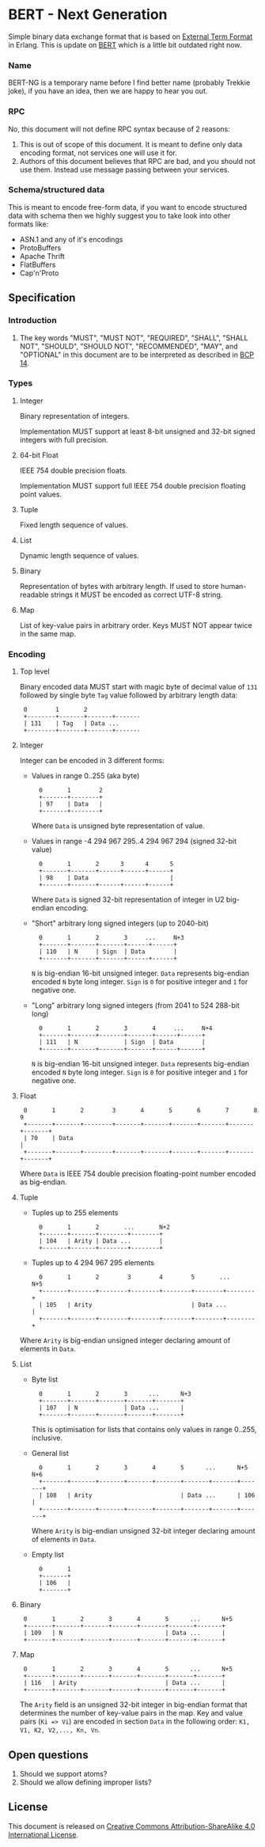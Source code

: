 BERT - Next Generation
======================

Simple binary data exchange format that is based on [External Term Format][ETF]
in Erlang.  This is update on [BERT][] which is a little bit outdated right now.

### Name

BERT-NG is a temporary name before I find better name (probably Trekkie joke),
if you have an idea, then we are happy to hear you out.

### RPC

No, this document will not define RPC syntax because of 2 reasons:

1. This is out of scope of this document. It is meant to define only data
   encoding format, not services one will use it for.
2. Authors of this document believes that RPC are bad, and you should not use
   them. Instead use message passing between your services.

### Schema/structured data

This is meant to encode free-form data, if you want to encode structured data
with schema then we highly suggest you to take look into other formats like:

- ASN.1 and any of it's encodings
- ProtoBuffers
- Apache Thrift
- FlatBuffers
- Cap'n'Proto

Specification
-------------

### Introduction

1. The key words "MUST", "MUST NOT", "REQUIRED", "SHALL", "SHALL NOT",
   "SHOULD", "SHOULD NOT", "RECOMMENDED", "MAY", and "OPTIONAL" in this
   document are to be interpreted as described in [BCP 14][bcp14].

### Types

1. Integer

    Binary representation of integers.

    Implementation MUST support at least 8-bit unsigned and 32-bit signed
    integers with full precision.

2. 64-bit Float

    IEEE 754 double precision floats.

    Implementation MUST support full IEEE 754 double precision floating point
    values.

3. Tuple

    Fixed length sequence of values.

4. List

    Dynamic length sequence of values.

5. Binary

    Representation of bytes with arbitrary length. If used to store
    human-readable strings it MUST be encoded as correct UTF-8 string.

6. Map

    List of key-value pairs in arbitrary order. Keys MUST NOT appear twice in
    the same map.

### Encoding

1. Top level

    Binary encoded data MUST start with magic byte of decimal value of `131`
    followed by single byte `Tag` value followed by arbitrary length data:

        0        1       2
        +--------+-------+-------+-------
        | 131    | Tag   | Data ...
        +--------+-------+-------+-------

2. Integer

    Integer can be encoded in 3 different forms:

    - Values in range 0..255 (aka byte)

            0       1        2
            +-------+--------+
            | 97    | Data   |
            +-------+--------+

        Where `Data` is unsigned byte representation of value.

    - Values in range -4 294 967 295..4 294 967 294 (signed 32-bit value)

            0       1       2      3      4      5
            +-------+-------+------+------+------+
            | 98    | Data                       |
            +-------+-------+------+------+------+

        Where `Data` is signed 32-bit representation of integer in U2 big-endian
        encoding.

    - "Short" arbitrary long signed integers (up to 2040-bit)

            0       1       2       3     ...     N+3
            +-------+-------+-------+------+------+
            | 110   | N     | Sign  | Data        |
            +-------+-------+-------+------+------+

        `N` is big-endian 16-bit unsigned integer. `Data` represents big-endian
        encoded `N` byte long integer. `Sign` is `0` for positive integer
        and `1` for negative one.

    - "Long" arbitrary long signed integers (from 2041 to 524 288-bit long)

            0       1       2       3       4     ...     N+4
            +-------+-------+-------+-------+------+------+
            | 111   | N             | Sign  | Data        |
            +-------+-------+-------+-------+------+------+

        `N` is big-endian 16-bit unsigned integer. `Data` represents big-endian
        encoded `N` byte long integer. `Sign` is `0` for positive integer
        and `1` for negative one.

3. Float

        0       1       2        3       4       5       6       7       8       9
        +-------+-------+--------+-------+-------+-------+-------+-------+-------+
        | 70    | Data                                                           |
        +-------+-------+--------+-------+-------+-------+-------+-------+-------+

    Where `Data` is IEEE 754 double precision floating-point number encoded as
    big-endian.

4. Tuple

    - Tuples up to 255 elements

            0       1       2       ...       N+2
            +-------+-------+--------+--------+
            | 104   | Arity | Data ...        |
            +-------+-------+--------+--------+

    - Tuples up to 4 294 967 295 elements

            0       1       2        3        4        5       ...       N+5
            +-------+-------+--------+--------+--------+--------+--------+
            | 105   | Arity                            | Data ...        |
            +-------+-------+--------+--------+--------+--------+--------+

    Where `Arity` is big-endian unsigned integer declaring amount of elements in
    `Data`.

5. List

    - Byte list

            0       1       2       3      ...      N+3
            +-------+-------+-------+-------+-------+
            | 107   | N             | Data ...      |
            +-------+-------+-------+-------+-------+

        This is optimisation for lists that contains only values in range
        0..255, inclusive.

    - General list

            0       1       2       3       4       5      ...      N+5     N+6
            +-------+-------+-------+-------+-------+-------+-------+-------+
            | 108   | Arity                         | Data ...      | 106   |
            +-------+-------+-------+-------+-------+-------+-------+-------+

        Where `Arity` is big-endian unsigned 32-bit integer declaring amount
        of elements in `Data`.

    - Empty list

            0       1
            +-------+
            | 106   |
            +-------+

6. Binary

        0       1       2       3       4       5      ...      N+5
        +-------+-------+-------+-------+-------+-------+-------+
        | 109   | N                             | Data ...      |
        +-------+-------+-------+-------+-------+-------+-------+

7. Map

        0       1       2       3       4       5      ...      N+5
        +-------+-------+-------+-------+-------+-------+-------+
        | 116   | Arity                         | Data ...      |
        +-------+-------+-------+-------+-------+-------+-------+

    The `Arity` field is an unsigned 32-bit integer in big-endian format that
    determines the number of key-value pairs in the map. Key and value pairs
    (`Ki => Vi`) are encoded in section `Data` in the following order:
    `K1, V1, K2, V2,..., Kn, Vn`.

Open questions
--------------

1. Should we support atoms?
2. Should we allow defining improper lists?

License
-------

This document is released on [Creative Commons Attribution-ShareAlike 4.0
International License](http://creativecommons.org/licenses/by-sa/4.0/).

[BERT]: http://bert-rpc.org
[ETF]: http://erlang.org/doc/apps/erts/erl_ext_dist.html
[bcp14]: https://tools.ietf.org/html/bcp14
